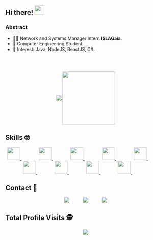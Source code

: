 ## Hi there! <img src="https://raw.githubusercontent.com/iampavangandhi/iampavangandhi/master/gifs/Hi.gif" width="30px"></h2>

### Abstract

- 👨‍💻 Network and Systems Manager Intern **ISLAGaia**.
- 🌱 Computer Engineering Student.
- 💙 Interest: Java, NodeJS, ReactJS, C#.

<p align="center">
  <!---
  <a href="#">
    <img align="center" width="300" src="mateus.png" />
  </a>
  <a href="#">
    <img align="center" width="450" src="dev.gif" />
  </a>
  -->
</p>
</br>
</br>
<p align="center">
  <a href="https://github.com/gustavofalcao1/gustavofalcao">
    <img
      align="center"
      src="https://github-readme-stats.vercel.app/api/top-langs/?username=gustavofalcao1&layout=compact"
    />
  </a>
  <a href="https://github.com/gustavofalcao1/gustavofalcao1">
    <img
      align="center"
      height="165"
      src="https://github-readme-stats.vercel.app/api?username=gustavofalcao1&count_private=true&show_icons=true&custom_title=Github%20Status&hide=issues"
    />
  </a>
</p>

## Skills :nerd_face:
<p align="center">
  <a href="https://github.com/gustavofalcao1?tab=repositories&q=&type=&language=javascript">
    <img height="40" src="https://icongr.am/devicon/javascript-original.svg?size=128&color=currentColor">
  </a>
  &nbsp;&nbsp;&nbsp;&nbsp;&nbsp;&nbsp;&nbsp;&nbsp;&nbsp;&nbsp;&nbsp;&nbsp;&nbsp;
  <a href="#">
    <img height="40" src="https://icongr.am/devicon/react-original.svg?size=128&color=currentColor">
  </a>
  &nbsp;&nbsp;&nbsp;&nbsp;&nbsp;&nbsp;&nbsp;&nbsp;&nbsp;&nbsp;&nbsp;&nbsp;&nbsp;
  <a href="#">
    <img height="40" src="https://icongr.am/devicon/nodejs-original.svg?size=128&color=currentColor">
  </a>
  &nbsp;&nbsp;&nbsp;&nbsp;&nbsp;&nbsp;&nbsp;&nbsp;&nbsp;&nbsp;&nbsp;&nbsp;&nbsp;
  <a href="https://github.com/gustavofalcao1?tab=repositories&q=&type=&language=html">
    <img height="40" src="https://icongr.am/devicon/html5-original.svg?size=128&color=currentColor">
  </a>
  &nbsp;&nbsp;&nbsp;&nbsp;&nbsp;&nbsp;&nbsp;&nbsp;&nbsp;&nbsp;&nbsp;&nbsp;&nbsp;
  <a href="#">
    <img height="40" src="https://icongr.am/devicon/css3-original.svg?size=128&color=currentColor">
  </a>
  &nbsp;&nbsp;&nbsp;&nbsp;&nbsp;&nbsp;&nbsp;&nbsp;&nbsp;&nbsp;&nbsp;&nbsp;&nbsp;
  <a href="#">
    <img height="40" src="https://icongr.am/devicon/sass-original.svg?size=128&color=currentColor">
  </a>
  &nbsp;&nbsp;&nbsp;&nbsp;&nbsp;&nbsp;&nbsp;&nbsp;&nbsp;&nbsp;&nbsp;&nbsp;&nbsp;
  <a href="https://github.com/gustavofalcao1?tab=repositories&q=&type=&language=c%23">
    <img height="40" src="https://icongr.am/devicon/csharp-original.svg?size=128&color=currentColor">
  </a>
  &nbsp;&nbsp;&nbsp;&nbsp;&nbsp;&nbsp;&nbsp;&nbsp;&nbsp;&nbsp;&nbsp;&nbsp;&nbsp;
  <a href="#">
    <img height="40" src="https://icongr.am/devicon/mysql-original-wordmark.svg?size=128&color=currentColor">
  </a>
  &nbsp;&nbsp;&nbsp;&nbsp;&nbsp;&nbsp;&nbsp;&nbsp;&nbsp;&nbsp;&nbsp;&nbsp;&nbsp;
  <a href="https://github.com/gustavofalcao1?tab=repositories&q=&type=&language=shell">
    <img height="40" src="https://upload.wikimedia.org/wikipedia/commons/thumb/2/20/Bash_Logo_black_and_white_icon_only.svg/896px-    Bash_Logo_black_and_white_icon_only.svg.png">
  </a>
  &nbsp;&nbsp;&nbsp;&nbsp;&nbsp;&nbsp;&nbsp;&nbsp;&nbsp;&nbsp;&nbsp;&nbsp;&nbsp;
</p>

## Contact :iphone:
<p align="center">
    <a href="https://github.com/gustavofalcao1">
        <img  src="https://img.shields.io/badge/github-%23100000.svg?&style=for-the-badge&logo=github&logoColor=white&link=mailto:https://github.com/gustavofalcao1">
    </a>
    &nbsp;&nbsp;&nbsp;&nbsp;&nbsp;&nbsp;&nbsp;&nbsp;&nbsp;
    <a href="mailto:gustavo.falcao01@gmail.com">
        <img src="https://img.shields.io/badge/gmail-D14836?&style=for-the-badge&logo=gmail&logoColor=white&link=mailto:gustavo.falcao01@gmail.com">
    </a>
    &nbsp;&nbsp;&nbsp;&nbsp;&nbsp;&nbsp;&nbsp;&nbsp;&nbsp;
    <a href="https://www.linkedin.com/in/gustavofalcao1">
        <img src="https://img.shields.io/badge/linkedin-%230077B5.svg?&style=for-the-badge&logo=linkedin&logoColor=white&link=mailto:https://www.linkedin.com/in/gustavofalcao1/">
    </a>
</p>
<p align="center"> 

 ## Total Profile Visits :detective: <br>
 <p align="center"> 
   <img alingn="center" src="https://profile-counter.glitch.me/gustavofalcao1/count.svg" />
 </p>
</p>
